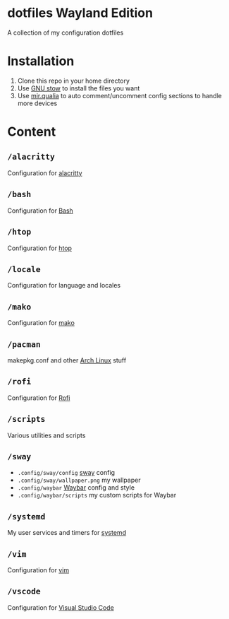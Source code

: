 # dotfiles Wayland Edition
A collection of my configuration dotfiles
# Installation
1. Clone this repo in your home directory
2. Use [GNU stow](https://www.gnu.org/software/stow/) to install the files you want
2. Use [mir.qualia](https://github.com/darkfeline/mir.qualia) to auto comment/uncomment config sections to handle more devices

# Content
## `/alacritty`
Configuration for [alacritty](https://github.com/jwilm/alacritty)
## `/bash`
Configuration for [Bash](https://www.gnu.org/software/bash/)
## `/htop`
Configuration for [htop](https://hisham.hm/htop/)
## `/locale`
Configuration for language and locales
## `/mako`
Configuration for [mako](https://wayland.emersion.fr/mako/)
## `/pacman`
makepkg.conf and other [Arch Linux](https://www.archlinux.org/) stuff
## `/rofi`
Configuration for [Rofi](https://github.com/DaveDavenport/rofi)
## `/scripts`
Various utilities and scripts
## `/sway`
* `.config/sway/config` [sway](https://swaywm.org/) config
* `.config/sway/wallpaper.png` my wallpaper
* `.config/waybar` [Waybar](https://github.com/Alexays/Waybar) config and style
* `.config/waybar/scripts` my custom scripts for Waybar
## `/systemd`
My user services and timers for [systemd](https://www.freedesktop.org/wiki/Software/systemd/)
## `/vim`
Configuration for [vim](https://vim.sourceforge.io/)
## `/vscode`
Configuration for [Visual Studio Code](https://code.visualstudio.com/)